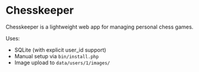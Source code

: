 # Chesskeeper

Chesskeeper is a lightweight web app for managing personal chess games.

Uses:
- SQLite (with explicit user_id support)
- Manual setup via `bin/install.php`
- Image upload to `data/users/1/images/`
